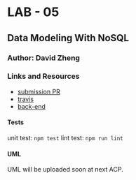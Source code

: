 # LAB - 05

## Data Modeling With NoSQL

### Author: David Zheng 

### Links and Resources
* [submission PR](https://github.com/davidzheng-401d32/lab-05/pull/1)
* [travis](https://travis-ci.com/davidzheng-401d32/lab-05)
* [back-end](https://davidzheng-lab05.herokuapp.com/) 

  
#### Tests
unit test: `npm test`
lint test: `npm run lint`

#### UML
UML will be uploaded soon at next ACP. 
